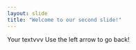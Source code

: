 ```yaml
---
layout: slide
title: "Welcome to our second slide!"
---
```

Your textννν
Use the left arrow to go back!
